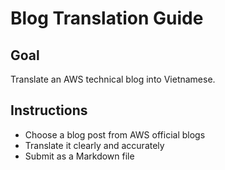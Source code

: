 # Blog Translation Guide

## Goal
Translate an AWS technical blog into Vietnamese.

## Instructions
- Choose a blog post from AWS official blogs
- Translate it clearly and accurately
- Submit as a Markdown file